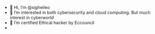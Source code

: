 - 👋 Hi, I’m @sigheileo
- 👀 I’m interested in both cybersecurity and cloud computing. But much interest in cyberworld
- 🌱 I’m certified Ethical hacker by Eccouncil
- 
<!---
sigheileo/sigheileo is a ✨ special ✨ repository because its `README.md` (this file) appears on your GitHub profile.
You can click the Preview link to take a look at your changes.
--->
